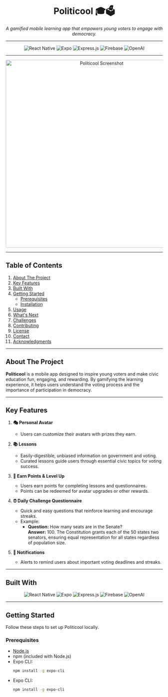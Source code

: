 <div align="center">
  <h1>Politicool 🎓🗳️</h1>
  <p>
    <i>A gamified mobile learning app that empowers young voters to engage with democracy.</i>
  </p>
</div>

---

<div align="center">
  <img src="https://img.shields.io/badge/React_Native-20232A?style=for-the-badge&logo=react&logoColor=61DAFB" alt="React Native">
  <img src="https://img.shields.io/badge/Expo-1B1F23?style=for-the-badge&logo=expo&logoColor=white" alt="Expo">
  <img src="https://img.shields.io/badge/Express.js-000000?style=for-the-badge&logo=express&logoColor=white" alt="Express.js">
  <img src="https://img.shields.io/badge/Firebase-FFCA28?style=for-the-badge&logo=firebase&logoColor=white" alt="Firebase">
  <img src="https://img.shields.io/badge/OpenAI-412991?style=for-the-badge&logo=openai&logoColor=white" alt="OpenAI">
</div>

---

<div align="center">
  <img src="images/mockup.png" alt="Politicool Screenshot" width="600">
</div>

---

## **Table of Contents**

1. [About The Project](#about-the-project)  
2. [Key Features](#key-features)  
3. [Built With](#built-with)  
4. [Getting Started](#getting-started)  
   - [Prerequisites](#prerequisites)  
   - [Installation](#installation)  
5. [Usage](#usage)  
6. [What's Next](#whats-next)  
7. [Challenges](#challenges)  
8. [Contributing](#contributing)  
9. [License](#license)  
10. [Contact](#contact)  
11. [Acknowledgments](#acknowledgments)  

---

## **About The Project**

**Politicool** is a mobile app designed to inspire young voters and make civic education fun, engaging, and rewarding. By gamifying the learning experience, it helps users understand the voting process and the importance of participation in democracy.

---

## **Key Features**

1. **🎭 Personal Avatar**  
   - Users can customize their avatars with prizes they earn.  

2. **📚 Lessons**  
   - Easily-digestible, unbiased information on government and voting.  
   - Curated lessons guide users through essential civic topics for voting success.  

3. **🏅 Earn Points & Level Up**  
   - Users earn points for completing lessons and questionnaires.  
   - Points can be redeemed for avatar upgrades or other rewards.  

4. **⏰ Daily Challenge Questionnaire**  
   - Quick and easy questions that reinforce learning and encourage streaks.  
   - Example:
     - **Question:** How many seats are in the Senate?  
       **Answer:** 100. The Constitution grants each of the 50 states two senators, ensuring equal representation for all states regardless of population size.  

5. **🔔 Notifications**  
   - Alerts to remind users about important voting deadlines and streaks.

---

## **Built With**

<div align="center">
  <img src="https://img.shields.io/badge/React_Native-20232A?style=for-the-badge&logo=react&logoColor=61DAFB" alt="React Native">
  <img src="https://img.shields.io/badge/Expo-1B1F23?style=for-the-badge&logo=expo&logoColor=white" alt="Expo">
  <img src="https://img.shields.io/badge/Express.js-000000?style=for-the-badge&logo=express&logoColor=white" alt="Express.js">
  <img src="https://img.shields.io/badge/Firebase-FFCA28?style=for-the-badge&logo=firebase&logoColor=white" alt="Firebase">
  <img src="https://img.shields.io/badge/OpenAI-412991?style=for-the-badge&logo=openai&logoColor=white" alt="OpenAI">
</div>

---

## **Getting Started**

Follow these steps to set up Politicool locally.

### **Prerequisites**

- [Node.js](https://nodejs.org/)  
- npm (included with Node.js)  
- Expo CLI:  
  ```bash
  npm install -g expo-cli


- Expo CLI:  
  ```bash
  npm install -g expo-cli

